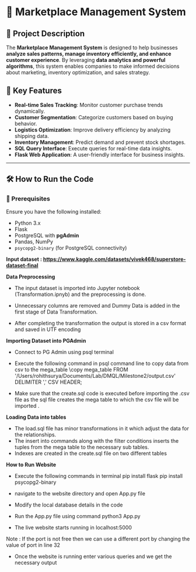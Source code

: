 # 🛒 Marketplace Management System

## 📌 Project Description
The **Marketplace Management System** is designed to help businesses **analyze sales patterns, manage inventory efficiently, and enhance customer experience**. By leveraging **data analytics and powerful algorithms**, this system enables companies to make informed decisions about marketing, inventory optimization, and sales strategy.

## 🎯 Key Features
- **Real-time Sales Tracking**: Monitor customer purchase trends dynamically.
- **Customer Segmentation**: Categorize customers based on buying behavior.
- **Logistics Optimization**: Improve delivery efficiency by analyzing shipping data.
- **Inventory Management**: Predict demand and prevent stock shortages.
- **SQL Query Interface**: Execute queries for real-time data insights.
- **Flask Web Application**: A user-friendly interface for business insights.

---

## 🛠️ How to Run the Code

### 🔹 Prerequisites
Ensure you have the following installed:
- Python 3.x
- Flask
- PostgreSQL with **pgAdmin**
- Pandas, NumPy
- `psycopg2-binary` (for PostgreSQL connectivity)

 **Input dataset : https://www.kaggle.com/datasets/vivek468/superstore-dataset-final**

**Data Preprocessing**
 - The input dataset is imported into Jupyter notebook (Transformation.ipnyb) and the preprocessing is done.

 - Unnecessary columns are removed and Dummy Data is added in the first stage of Data Transformation.

 - After completing the transformation the output is stored in a csv format and saved in UTF encoding


**Importing Dataset into PGAdmin**
 - Connect to PG Admin using psql terminal

 - Execute the following command in psql command line to copy data from csv to the mega_table
   \copy mega_table FROM '/Users/rohithsurya/Documents/Lab/DMQL/Milestone2/output.csv' DELIMITER   ',' CSV HEADER;

 - Make sure that the create.sql code is executed before importing the .csv file as the sql file creates the mega table to which the csv file will be imported .

**Loading Data into tables**
 - The load.sql file has minor transformations in it which adjust the data for the relationships.
 - The insert into commands along with the filter conditions inserts the tuples from the mega table to the necessary sub tables.
 - Indexes are created in the create.sql file on two different tables

**How to Run Website**

 - Execute the following commands in terminal
 	pip install flask
	pip install psycopg2-binary

 - navigate to the website directory and open App.py file
 - Modify the local database details in the code
 - Run the App.py file using command python3 App.py
 - The live website starts running in localhost:5000
   
 Note : If the port is not free then we can use a different port by changing the value of port in line 32

- Once the website is running enter various queries and we get the necessary output

